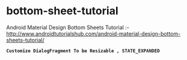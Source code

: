 # bottom-sheet-tutorial
Android Material Design Bottom Sheets Tutorial :- http://www.androidtutorialshub.com/android-material-design-bottom-sheets-tutorial/

**`Customize DialogFragment To be Resizable , STATE_EXPANDED`**

